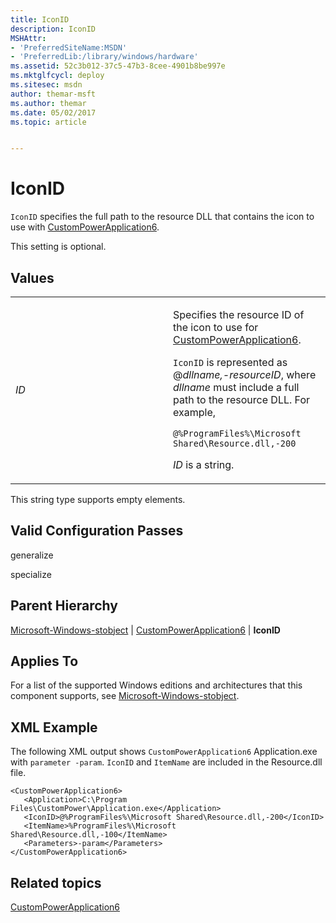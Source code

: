```yaml
---
title: IconID
description: IconID
MSHAttr:
- 'PreferredSiteName:MSDN'
- 'PreferredLib:/library/windows/hardware'
ms.assetid: 52c3b012-37c5-47b3-8cee-4901b8be997e
ms.mktglfcycl: deploy
ms.sitesec: msdn
author: themar-msft
ms.author: themar
ms.date: 05/02/2017
ms.topic: article


---
```


# IconID


`IconID` specifies the full path to the resource DLL that contains the icon to use with [CustomPowerApplication6](microsoft-windows-stobject-custompowerapplication6.md).

This setting is optional.

## Values


<table>
<colgroup>
<col width="50%" />
<col width="50%" />
</colgroup>
<tbody>
<tr class="odd">
<td><p><em>ID</em></p></td>
<td><p>Specifies the resource ID of the icon to use for <a href="microsoft-windows-stobject-custompowerapplication6.md" data-raw-source="[CustomPowerApplication6](microsoft-windows-stobject-custompowerapplication6.md)">CustomPowerApplication6</a>.</p>
<p><code>IconID</code> is represented as @<em>dllname,-resourceID</em>, where <em>dllname</em> must include a full path to the resource DLL. For example,</p>
<pre class="syntax" space="preserve"><code>@%ProgramFiles%\Microsoft Shared\Resource.dll,-200</code></pre>
<p><em>ID</em> is a string.</p></td>
</tr>
</tbody>
</table>

 

This string type supports empty elements.

## Valid Configuration Passes


generalize

specialize

## Parent Hierarchy


[Microsoft-Windows-stobject](microsoft-windows-stobject.md) | [CustomPowerApplication6](microsoft-windows-stobject-custompowerapplication6.md) | **IconID**

## Applies To


For a list of the supported Windows editions and architectures that this component supports, see [Microsoft-Windows-stobject](microsoft-windows-stobject.md).

## XML Example


The following XML output shows `CustomPowerApplication6` Application.exe with `parameter -param`. `IconID` and `ItemName` are included in the Resource.dll file.

```
<CustomPowerApplication6>
   <Application>C:\Program Files\CustomPower\Application.exe</Application>
   <IconID>@%ProgramFiles%\Microsoft Shared\Resource.dll,-200</IconID>
   <ItemName>%ProgramFiles%\Microsoft Shared\Resource.dll,-100</ItemName>
   <Parameters>-param</Parameters>
</CustomPowerApplication6>
```

## Related topics


[CustomPowerApplication6](microsoft-windows-stobject-custompowerapplication6.md)

 

 







